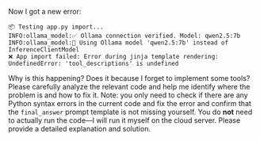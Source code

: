 Now I got a new error:

```
📦 Testing app.py import...
INFO:ollama_model:✅ Ollama connection verified. Model: qwen2.5:7b
INFO:ollama_model:🔄 Using Ollama model 'qwen2.5:7b' instead of InferenceClientModel
❌ App import failed: Error during jinja template rendering: UndefinedError: 'tool_descriptions' is undefined
```

Why is this happening? Does it because I forget to implement some tools? Please carefully analyze the relevant code and help me identify where the problem is and how to fix it. Note: you only need to check if there are any Python syntax errors in the current code and fix the error and confirm that the `final_answer` prompt template is not missing yourself. You do **not** need to actually run the code—I will run it myself on the cloud server. Please provide a detailed explanation and solution.
